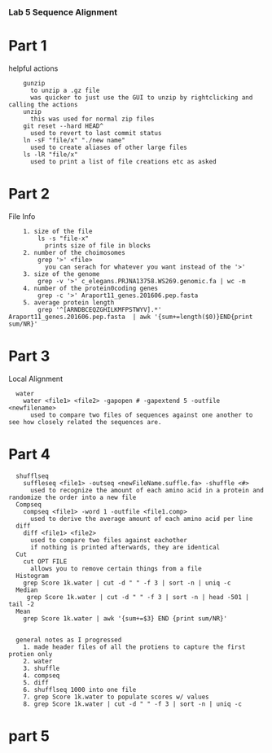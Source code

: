 ### Lab 5 Sequence Alignment


# Part 1

helpful actions


        gunzip
          to unzip a .gz file  
          was quicker to just use the GUI to unzip by rightclicking and calling the actions
        unzip 
          this was used for normal zip files
        git reset --hard HEAD^
          used to revert to last commit status
        ln -sF "file/x" "./new name"
          used to create aliases of other large files
        ls -lR "file/x"
          used to print a list of file creations etc as asked
          
          
# Part 2

File Info


        1. size of the file  
            ls -s "file-x"
              prints size of file in blocks
        2. number of the choimosomes  
            grep '>' <file>
              you can serach for whatever you want instead of the '>'
        3. size of the genome
            grep -v '>' c_elegans.PRJNA13758.WS269.genomic.fa | wc -m     
        4. number of the protein0coding genes
            grep -c '>' Araport11_genes.201606.pep.fasta    
        5. average protein length
            grep '^[ARNDBCEQZGHILKMFPSTWYV].*' Araport11_genes.201606.pep.fasta  | awk '{sum+=length($0)}END{print sum/NR}'                               
        
        
# Part 3

Local Alignment


      water  
        water <file1> <file2> -gapopen # -gapextend 5 -outfile <newfilename>
          used to compare two files of sequences against one another to see how closely related the sequences are.  
          
# Part 4
      shufflseq
        suffleseq <file1> -outseq <newFileName.suffle.fa> -shuffle <#>
          used to recognize the amount of each amino acid in a protein and randomize the order into a new file  
      Compseq 
        compseq <file1> -word 1 -outfile <file1.comp>
          used to derive the average amount of each amino acid per line 
      diff 
        diff <file1> <file2>
          used to compare two files against eachother
          if nothing is printed afterwards, they are identical
      Cut 
        cut OPT FILE 
          allows you to remove certain things from a file 
      Histogram
        grep Score 1k.water | cut -d " " -f 3 | sort -n | uniq -c  
      Median
         grep Score 1k.water | cut -d " " -f 3 | sort -n | head -501 | tail -2  
      Mean  
        grep Score 1k.water | awk '{sum+=$3} END {print sum/NR}'  
      
      
      general notes as I progressed
        1. made header files of all the protiens to capture the first protien only
        2. water 
        3. shuffle 
        4. compseq 
        5. diff 
        6. shufflseq 1000 into one file 
        7. grep Score 1k.water to populate scores w/ values
        8. grep Score 1k.water | cut -d " " -f 3 | sort -n | uniq -c
          
          
          
          
          
# part 5